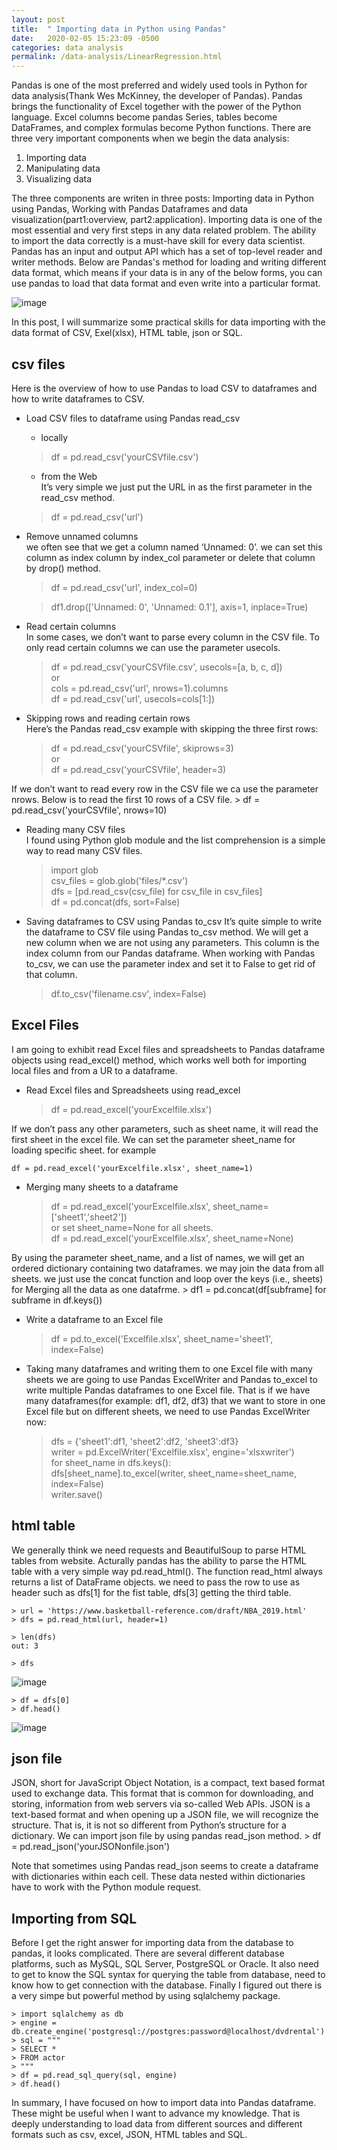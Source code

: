 ```yaml
---
layout: post
title:  " Importing data in Python using Pandas"
date:   2020-02-05 15:23:09 -0500
categories: data analysis
permalink: /data-analysis/LinearRegression.html
---
```

Pandas is one of the most preferred and widely used tools in Python for data analysis(Thank Wes McKinney, the developer of Pandas). Pandas brings the functionality of Excel together with the power of the Python language. Excel columns become pandas Series, tables become DataFrames, and complex formulas become Python functions. There are three very important components when we begin the data analysis:  
1. Importing data
2. Manipulating data
3. Visualizing data

The three components are writen in three posts: Importing data in Python using Pandas, Working with Pandas Dataframes and data visualization(part1:overview, part2:application). Importing data is one of the most essential and very first steps in any data related problem. The ability to import the data correctly is a must-have skill for every data scientist. Pandas has an input and output API which has a set of top-level reader and writer methods. Below are Pandas's method for loading and writing different data format, which means if your data is in any of the below forms, you can use pandas to load that data format and even write into a particular format.

![image](https://user-images.githubusercontent.com/54314187/76475442-411fac00-63d5-11ea-9f91-dc8742a270f0.png)

In this post, I will summarize some practical skills for data importing with the data format of CSV, Exel(xlsx), HTML table, json or SQL. 

## csv files

Here is the overview of how to use Pandas to load CSV to dataframes and how to write dataframes to CSV.   
- Load CSV files to dataframe using  Pandas read_csv  
    - locally   
    > df = pd.read_csv('yourCSVfile.csv')    
    - from the Web  
     It’s very simple we just put the URL in as the first parameter in the read_csv method.  
     > df = pd.read_csv('url')
- Remove unnamed columns  
we often see that we get a column named ‘Unnamed: 0’. we can set this column as index column by index_col parameter or delete that column by drop() method.  
    > df = pd.read_csv('url', index_col=0)  
    
    > df1.drop(['Unnamed: 0', 'Unnamed: 0.1'], axis=1, inplace=True)  
- Read certain columns  
In some cases, we don’t want to parse every column in the CSV file. To only read certain columns we can use the parameter usecols.  

    > df = pd.read_csv('yourCSVfile.csv', usecols=[a, b, c, d])  
    > or  
    > cols = pd.read_csv('url', nrows=1).columns  
    > df = pd.read_csv('url', usecols=cols[1:])  

- Skipping rows and reading certain rows  
Here’s the Pandas read_csv example with skipping the three first rows:  
    > df = pd.read_csv('yourCSVfile', skiprows=3)  
    > or  
    > df = pd.read_csv('yourCSVfile', header=3) 
    
If we don’t want to read every row in the CSV file we ca use the parameter nrows.  Below is to read the first 10 rows of a CSV file.
    > df = pd.read_csv('yourCSVfile', nrows=10)  

- Reading many CSV files  
I found using Python glob module and the list comprehension is a simple way to read many CSV files.

    > import glob  
    > csv_files = glob.glob('files/*.csv')  
    > dfs = [pd.read_csv(csv_file) for csv_file in csv_files]   
    > df = pd.concat(dfs, sort=False)  

- Saving dataframes to CSV using Pandas to_csv
It’s quite simple to write the dataframe to CSV file using Pandas to_csv method.  We will get a new column when we are not using any parameters. This column is the index column from our Pandas dataframe. When working with Pandas to_csv, we can use the parameter index and set it to False to get rid of that column.  

    > df.to_csv('filename.csv', index=False)

##  Excel Files

I am going to exhibit read Excel files and spreadsheets to Pandas dataframe objects using read_excel() method, which works well both for importing local files and from a UR to a dataframe.

- Read Excel files and Spreadsheets using read_excel  
    > df = pd.read_excel('yourExcelfile.xlsx') 
     
If we don’t pass any other parameters, such as sheet name, it will read the first sheet in the excel file. We can set the parameter sheet_name for loading specific sheet. for example  

    df = pd.read_excel('yourExcelfile.xlsx', sheet_name=1)  
   
- Merging many sheets to a dataframe  
    > df = pd.read_excel('yourExcelfile.xlsx', sheet_name=['sheet1','sheet2'])   
    > or set sheet_name=None for all sheets.  
    > df = pd.read_excel('yourExcelfile.xlsx', sheet_name=None) 
    
By using the parameter sheet_name, and a list of names, we will get an ordered dictionary containing two dataframes. we may join the data from all sheets.  we just use the concat function and loop over the keys (i.e., sheets) for Merging all the data as one datafrme. 
    > df1 = pd.concat(df[subframe] for subframe in df.keys())  
    
- Write a dataframe to an Excel file
     > df = pd.to_excel('Excelfile.xlsx', sheet_name='sheet1', index=False)  
     
- Taking many dataframes and writing them to one Excel file with many sheets 
we are going to use Pandas ExcelWriter and Pandas to_excel to write multiple Pandas dataframes to one Excel file. That is if we have many dataframes(for example: df1, df2, df3) that we want to store in one Excel file but on different sheets, we need to use Pandas ExcelWriter now:

    > dfs = {'sheet1':df1, 'sheet2':df2, 'sheet3':df3}   
    > writer = pd.ExcelWriter('Excelfile.xlsx', engine='xlsxwriter')   
    > for sheet_name in dfs.keys():   
        dfs[sheet_name].to_excel(writer, sheet_name=sheet_name, index=False)   
    > writer.save()  
    
## html table
We generally think we need requests and BeautifulSoup to parse HTML tables from website. Acturally pandas has the ability to parse the HTML table with a very simple way pd.read_html(). The function read_html always returns a list of DataFrame objects.  we need to pass the row to use as header such as dfs[1] for the fist table, dfs[3] getting the third table.

    > url = 'https://www.basketball-reference.com/draft/NBA_2019.html' 
    > dfs = pd.read_html(url, header=1)
    
    > len(dfs)  
    out: 3
    
    > dfs  

![image](https://user-images.githubusercontent.com/54314187/76475898-c2c40980-63d6-11ea-821f-71849917e80d.png)

    
    > df = dfs[0]  
    > df.head()  
    
![image](https://user-images.githubusercontent.com/54314187/76475988-f3a43e80-63d6-11ea-8738-df1ad43f59f9.png)

## json file  
JSON, short for JavaScript Object Notation, is a compact, text based format used to exchange data. This format that is common for downloading, and storing, information from web servers via so-called Web APIs. JSON is a text-based format and  when opening up a JSON file, we will recognize the structure. That is, it is not so different from Python’s structure for a dictionary.  We can import json file by using pandas read_json method.
    > df = pd.read_json('yourJSONonfile.json')
    
Note that sometimes using Pandas read_json seems to create a dataframe with dictionaries within each cell. These data nested within dictionaries have to work with the Python module request.  


## Importing from SQL  

Before I get the right answer for importing data from the database to pandas, it looks complicated.  There are several different database platforms, such as MySQL, SQL Server, PostgreSQL or Oracle. It also need to get to know the SQL syntax for querying the table from database, need to know how to get connection with the database. Finally I figured out there is a very simpe but powerful method by using sqlalchemy package.

    > import sqlalchemy as db  
    > engine = db.create_engine('postgresql://postgres:password@localhost/dvdrental')  
    > sql = """  
    > SELECT *  
    > FROM actor  
    > """  
    > df = pd.read_sql_query(sql, engine)  
    > df.head()



In summary, I have focused on how to import data into Pandas dataframe. These might be useful when I want to advance my knowledge. That is deeply understanding to load data from different sources and different formats such as csv, excel, JSON, HTML tables and SQL.